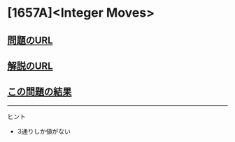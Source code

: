 # \[1657A\]\<Integer Moves\>

## [問題のURL](https://codeforces.com/problemset/problem/1657/A)

## [解説のURL](https://codeforces.com/blog/entry/101161)

## [この問題の結果](https://codeforces.com/contest/1657/status/A)

<!---- 「問題の結果の見方」
 PROBLEMS→問題番号一覧→回答者数→accepted＋言語をセレクトする 
 ---->

-----
ヒント

* 3通りしか値がない
